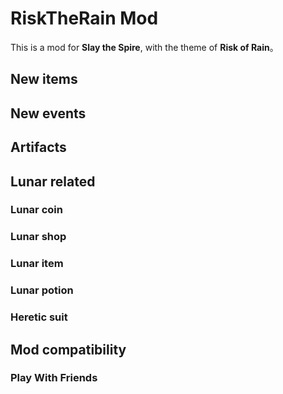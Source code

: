 # RiskTheRain Mod

This is a mod for **Slay the Spire**, with the theme of **Risk of Rain**。

## New items

## New events

## Artifacts

## Lunar related

### Lunar coin

### Lunar shop

### Lunar item

### Lunar potion

### Heretic suit

## Mod compatibility

### Play With Friends